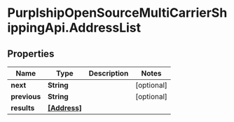 # PurplshipOpenSourceMultiCarrierShippingApi.AddressList

## Properties
Name | Type | Description | Notes
------------ | ------------- | ------------- | -------------
**next** | **String** |  | [optional] 
**previous** | **String** |  | [optional] 
**results** | [**[Address]**](Address.md) |  | 
